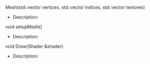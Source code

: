 Mesh(std::vector<Vertex> vertices, std::vector<unsigned int> indices, std::vector<Texture> textures)
- Description: 

void setupMesh()
- Description: 

void Draw(Shader &shader)
- Description: 